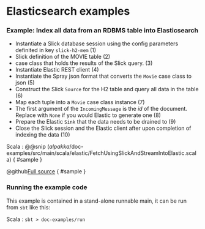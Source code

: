# Elasticsearch examples

### Example: Index all data from an RDBMS table into Elasticsearch

- Instantiate a Slick database session using the config parameters definited in key `slick-h2-mem` (1)
- Slick definition of the MOVIE table (2)
- case class that holds the results of the Slick query. (3)
- Instantiate Elastic REST client (4)
- Instantiate the Spray json format that converts the `Movie` case class to json (5)
- Construct the Slick `Source` for the H2 table and query all data in the table (6)
- Map each tuple into a `Movie` case class instance (7)
- The first argument of the `IncomingMessage` is the *id* of the document. Replace with `None` if you would Elastic to generate one (8)
- Prepare the Elastic `Sink` that the data needs to be drained to (9)
- Close the Slick session and the Elastic client after upon completion of indexing the data (10)

Scala
: @@snip ($alpakka$/doc-examples/src/main/scala/elastic/FetchUsingSlickAndStreamIntoElastic.scala) { #sample }

@github[Full source](/doc-examples/src/main/scala/elastic/FetchUsingSlickAndStreamIntoElastic.scala) { #sample }


### Running the example code

This example is contained in a stand-alone runnable main, it can be run
 from `sbt` like this:
 

Scala
:   ```
    sbt
    > doc-examples/run
    ```

